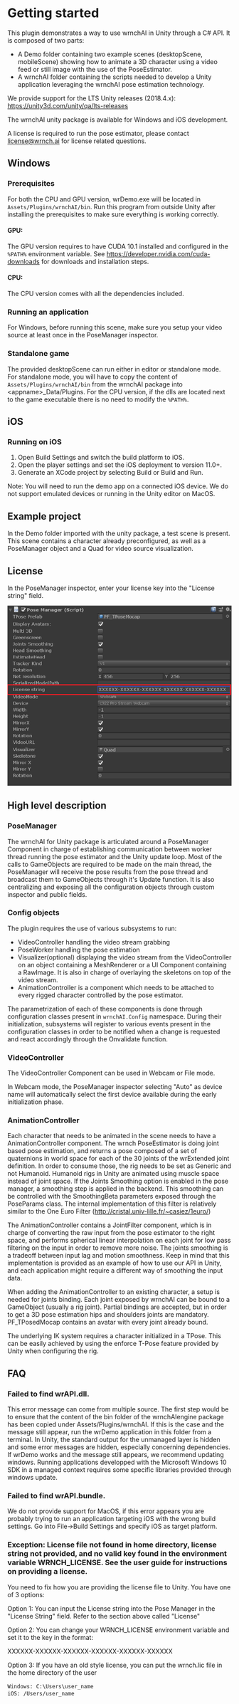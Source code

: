 # Getting started 

This plugin demonstrates a way to use wrnchAI in Unity through a C# API. It is composed of two parts: 

* A Demo folder containing two example scenes (desktopScene, mobileScene) showing how to animate a 3D character using a video feed or still image 
with the use of the PoseEstimator. 
* A wrnchAI folder containing the scripts needed to develop a Unity application leveraging the wrnchAI pose estimation technology.

We provide support for the LTS Unity releases (2018.4.x): https://unity3d.com/unity/qa/lts-releases

The wrnchAI unity package is available for Windows and iOS development.

A license is required to run the pose estimator, please contact license@wrnch.ai for license related questions.

## Windows

### Prerequisites

For both the CPU and GPU version, wrDemo.exe will be located in `Assets/Plugins/wrnchAI/bin`. Run this program from outside Unity after installing the prerequisites to make sure everything is working correctly.

#### GPU:
 The GPU version requires to have CUDA 10.1 installed and configured in the `%PATH%` environment variable. See https://developer.nvidia.com/cuda-downloads for downloads and installation steps.

#### CPU:
 The CPU version comes with all the dependencies included. 

### Running an application
For Windows, before running this scene, make sure you setup your video source at least once in the PoseManager inspector.

### Standalone game
The provided desktopScene can run either in editor or standalone mode. For standalone mode, you will have to copy the content of `Assets/Plugins/wrnchAI/bin` from the wrnchAI package into \<appname\>_Data/Plugins. 
For the CPU version, if the dlls are located next to the game executable there is no need to modify the `%PATH%`.

## iOS

### Running on iOS
1. Open Build Settings and switch the build platform to iOS.
2. Open the player settings and set the iOS deployment to version 11.0+.
3. Generate an XCode project by selecting Build or Build and Run. 

Note: You will need to run the demo app on a connected iOS device. We do not support emulated devices or running in the Unity editor on MacOS.  

## Example project
 In the Demo folder imported with the unity package, a test scene is present. This scene contains a character already preconfigured, as well as a PoseManager object and a Quad for video source visualization.

## License

In the PoseManager inspector, enter your license key into the "License string" field.

![License Photo](./license.png)
 
## High level description

### PoseManager
The wrnchAI for Unity package is articulated around a PoseManager Component in charge of establishing communication between worker thread running the pose estimator and the Unity update loop. 
Most of the calls to GameObjects are required to be made on the main thread, the PoseManager will receive the pose results from the pose thread and broadcast them 
to GameObjects through it's Update function. It is also centralizing and exposing all the configuration objects through custom inspector and public fields. 

### Config objects
The plugin requires the use of various subsystems to run: 

* VideoController handling the video stream grabbing
* PoseWorker handling the pose estimation
* Visualizer(optional) displaying the video stream from the VideoController on an object containing a MeshRenderer or a UI Component containing a RawImage. It is 
also in charge of overlaying the skeletons on top of the video stream.
* AnimationController is a component which needs to be attached to every rigged character controlled by the pose estimator.

The parametrization of each of these components is done through configuration classes present in `wrnchAI.Config` namespace. During their initialization, subsystems 
will register to various events present in the configuration classes in order to be notified when a change is requested and react accordingly through the Onvalidate function.

### VideoController
The VideoController Component can be used in Webcam or File mode. 

In Webcam mode, the PoseManager inspector selecting "Auto" as device name will automatically select the first device available during the early initialization phase. 


### AnimationController 

Each character that needs to be animated in the scene needs to have a AnimationController component. The wrnch PoseEstimator is doing joint based pose estimation, and returns a pose composed of a set of quaternions in world space for each of the 30 joints of the 
wrExtended joint definition. In order to consume those, the rig needs to be set as Generic and not Humanoid. Humanoid rigs in Unity are animated using muscle space instead of joint space.
If the Joints Smoothing option is enabled in the pose manager, a smoothing step is applied in the backend. This smoothing can be controlled with the SmoothingBeta parameters exposed through the PoseParams class. The internal implementation of this filter is relatively similar to the One Euro Filter (http://cristal.univ-lille.fr/~casiez/1euro/)


The AnimationController contains a JointFilter component, which is in charge of converting the raw input from the pose estimator to the right space, and performs spherical linear interpolation on each joint for low pass filtering on the input in order to remove more noise. 
The joints smoothing is a tradeoff between input lag and motion smoothness. Keep in mind that this implementation is provided as an example of how to use our API in Unity, and each application might require a different way of smoothing the input data.


When adding the AnimationController to an existing character, a setup is needed for joints binding. Each joint exposed by wrnchAI can be bound to a GameObject (usually a rig joint). Partial bindings are accepted, but in order to get a 3D pose estimation hips and shoulders joints are mandatory.
PF_TPosedMocap contains an avatar with every joint already bound.


The underlying IK system requires a character initialized in a TPose. This can be easily achieved by using the enforce T-Pose feature provided by Unity when configuring the rig.


## FAQ

### Failed to find wrAPI.dll.

This error message can come from multiple source. The first step would be to ensure that the content of the bin folder of the wrnchAIengine package has been copied under Assets/Plugins/wrnchAI. If this is the case and the message still appear, run the wrDemo application in this folder from a terminal. In Unity, the standard output for the unmanaged layer is hidden and some error messages are hidden, especially concerning dependencies. 
If wrDemo works and the message still appears, we recommend updating windows. Running applications developped with the Microsoft Windows 10 SDK in a managed context requires some specific libraries provided through windows update.

### Failed to find wrAPI.bundle. 

We do not provide support for MacOS, if this error appears you are probably trying to run an application targeting iOS with the wrong build settings. Go into File->Build Settings and specify iOS as target platform.

### Exception: License file not found in home directory, license string not provided, and no valid key found in the environment variable WRNCH_LICENSE. See the user guide for instructions on providing a license.

You need to fix how you are providing the license file to Unity. You have one of 3 options:

Option 1: You can input the License string into the Pose Manager in the "License String" field. Refer to the section above called "License"

Option 2: You can change your WRNCH_LICENSE environment variable and set it to the key in the format: 

XXXXXX-XXXXXX-XXXXXX-XXXXXX-XXXXXX-XXXXXX

Option 3: If you have an old style license, you can put the wrnch.lic file in the home directory of the user

    Windows: C:\Users\user_name
    iOS: /Users/user_name